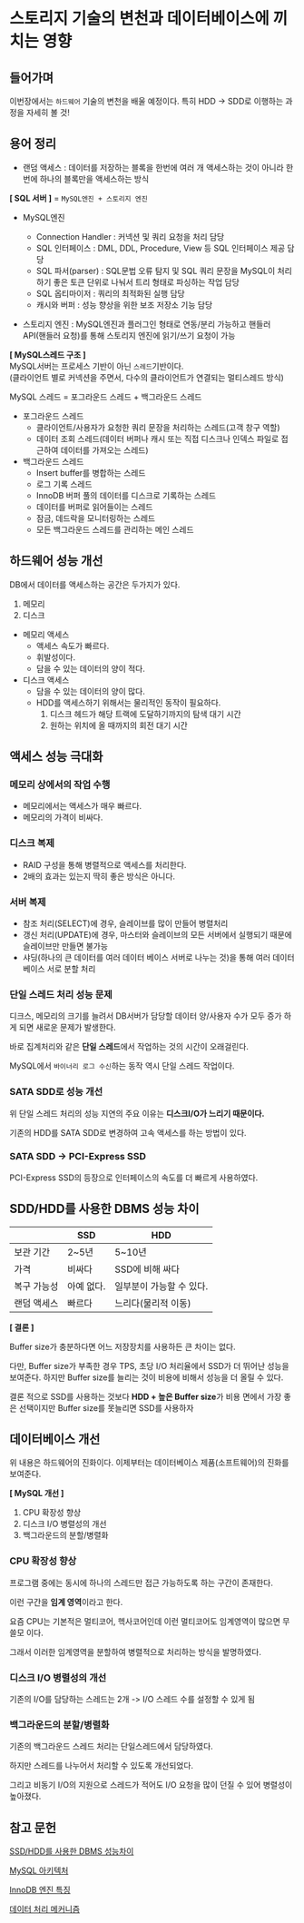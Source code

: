 # 스토리지 기술의 변천과 데이터베이스에 끼치는 영향


## 들어가며
이번장에서는 `하드웨어` 기술의 변천을 배울 예정이다. 특히 HDD -> SDD로 이행하는 과정을 자세히 볼 것!

## 용어 정리
- 랜덤 액세스 : 데이터를 저장하는 블록을 한번에 여러 개 액세스하는 것이 아니라 한번에 하나의 블록만을 액세스하는 방식

**[ SQL 서버 ]** = `MySQL엔진 + 스토리지 엔진`

- MySQL엔진
  - Connection Handler : 커넥션 및 쿼리 요청을 처리 담당
  - SQL 인터페이스 : DML, DDL, Procedure, View 등 SQL 인터페이스 제공 담당
  - SQL 파서(parser) : SQL문법 오류 탐지 및 SQL 쿼리 문장을 MySQL이 처리하기 좋은 토큰 단위로 나눠서 트리 형태로 파싱하는 작업 담당
  - SQL 옵티마이저 : 쿼리의 최적화된 실행 담당
  - 캐시와 버퍼 : 성능 향상을 위한 보조 저장소 기능 담당 

- 스토리지 엔진 : MySQL엔진과 플러그인 형태로 연동/분리 가능하고 핸들러 API(핸들러 요청)를 통해 스토리지 엔진에 읽기/쓰기 요청이 가능

**[ MySQL스레드 구조 ]**</br>
MySQL서버는 프로세스 기반이 아닌 `스레드`기반이다.</br>
(클라이언트 별로 커넥션을 주면서, 다수의 클라이언트가 연결되는 멀티스레드 방식)

MySQL 스레드 = 포그라운드 스레드 + 백그라운드 스레드

- 포그라운드 스레드
  - 클라이언트/사용자가 요청한 쿼리 문장을 처리하는 스레드(고객 창구 역할)
  - 데이터 조회 스레드(데이터 버퍼나 캐시 또는 직접 디스크나 인덱스 파일로 접근하여 데이터를 가져오는 스레드)
- 백그라운드 스레드
  - Insert buffer를 병합하는 스레드
  - 로그 기록 스레드
  - InnoDB 버퍼 풀의 데이터를 디스크로 기록하는 스레드
  - 데이터를 버퍼로 읽어들이는 스레드
  - 잠금, 데드락을 모니터링하는 스레드
  - 모든 백그라운드 스레드를 관리하는 메인 스레드


## 하드웨어 성능 개선
DB에서 데이터를 액세스하는 공간은 두가지가 있다.
1. 메모리
2. 디스크

- 메모리 액세스
  - 액세스 속도가 빠르다.
  - 휘발성이다.
  - 담을 수 있는 데이터의 양이 적다.
- 디스크 액세스
  - 담을 수 있는 데이터의 양이 많다.
  - HDD를 액세스하기 위해서는 물리적인 동작이 필요하다.
    1. 디스크 헤드가 해당 트랙에 도달하기까지의 탐색 대기 시간
    2. 원하는 위치에 올 때까지의 회전 대기 시간

## 액세스 성능 극대화

### 메모리 상에서의 작업 수행
- 메모리에서는 액세스가 매우 빠르다.
- 메모리의 가격이 비싸다.

### 디스크 복제
- RAID 구성을 통해 병렬적으로 액세스를 처리한다.
- 2배의 효과는 있는지 딱히 좋은 방식은 아니다.

### 서버 복제
- 참조 처리(SELECT)에 경우, 슬레이브를 많이 만들어 병렬처리
- 갱신 처리(UPDATE)에 경우, 마스터와 슬레이브의 모든 서버에서 실행되기 때문에 슬레이브만 만들면 불가능
- 샤딩(하나의 큰 데이터를 여러 데이터 베이스 서버로 나누는 것)을 통해 여러 데이터베이스 서로 분할 처리

### 단일 스레드 처리 성능 문제
디크스, 메모리의 크기를 늘려서 DB서버가 담당할 데이터 양/사용자 수가 모두 증가 하게 되면 새로운 문제가 발생한다.

바로 집계처리와 같은 **단일 스레드**에서 작업하는 것의 시간이 오래걸린다.

MySQL에서 `바이너리 로그 수신`하는 동작 역시 단일 스레드 작업이다.

### SATA SDD로 성능 개선
위 단일 스레드 처리의 성능 지연의 주요 이유는 **디스크I/O가 느리기 때문이다.**

기존의 HDD를 SATA SDD로 변경하여 고속 액세스를 하는 방법이 있다.

### SATA SDD -> PCI-Express SSD
PCI-Express SSD의 등장으로 인터페이스의 속도를 더 빠르게 사용하였다.

## SDD/HDD를 사용한 DBMS 성능 차이

|   | SSD | HDD |
|---|---|---|
| 보관 기간 | 2~5년 | 5~10년 |
| 가격 | 비싸다 | SSD에 비해 싸다 |
| 복구 가능성 | 아예 없다. | 일부분이 가능할 수 있다. |
| 랜덤 액세스 | 빠르다 | 느리다(물리적 이동) |

**[ 결론 ]**

Buffer size가 충분하다면 어느 저장장치를 사용하든 큰 차이는 없다.

다만, Buffer size가 부족한 경우 TPS, 초당 I/O 처리율에서 SSD가 더 뛰어난 성능을 보여준다. 하지만 Buffer size를 늘리는 것이 비용에 비해서 성능을 더 올릴 수 있다.

결론 적으로 SSD를 사용하는 것보다 **HDD + 높은 Buffer size**가 비용 면에서 가장 좋은 선택이지만 Buffer size를 못늘리면 SSD를 사용하자


## 데이터베이스 개선
위 내용은 하드웨어의 진화이다. 이제부터는 데이터베이스 제품(소프트웨어)의 진화를 보여준다. 

**[ MySQL 개선 ]**

1. CPU 확장성 향상
2. 디스크 I/O 병렬성의 개선
3. 백그라운드의 분할/병렬화

### CPU 확장성 향상
프로그램 중에는 동시에 하나의 스레드만 접근 가능하도록 하는 구간이 존재한다.

이런 구간을 **임계 영역**이라고 한다.

요즘 CPU는 기본적은 멀티코어, 헥사코어인데 이런 멀티코어도 임계영역이 많으면 무쓸모 이다.

그래서 이러한 임계영역을 분할하여 병렬적으로 처리하는 방식을 발명하였다.

### 디스크 I/O 병렬성의 개선
기존의 I/O를 담당하는 스레드는 2개 -> I/O 스레드 수를 설정할 수 있게 됨

### 백그라운드의 분할/병렬화
기존의 백그라운드 스레드 처리는 단일스레드에서 담당하였다.

하지만 스레드를 나누어서 처리할 수 있도록 개선되었다.

그리고 비동기 I/O의 지원으로 스레드가 적어도 I/O 요청을 많이 던질 수 있어 병렬성이 높아졌다.



## 참고 문헌
[SSD/HDD를 사용한 DBMS 성능차이](https://velog.io/@yangsijun528/DB%EC%97%90%EC%84%9C-HDD%EC%99%80-SSD%EC%9D%98-%EC%B0%A8%EC%9D%B4)

[MySQL 아키텍처](https://jeong-pro.tistory.com/239)

[InnoDB 엔진 특징](https://nomadlee.com/mysql-%EC%8A%A4%ED%86%A0%EB%A6%AC%EC%A7%80-%EC%97%94%EC%A7%84-%EC%A2%85%EB%A5%98-%EB%B0%8F-%ED%8A%B9%EC%A7%95/)

[데이터 처리 메커니즘](https://pearlluck.tistory.com/47)